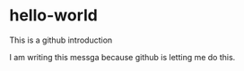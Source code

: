 # hello-world
This is a github introduction

I am writing this messga because github is letting me do this.
